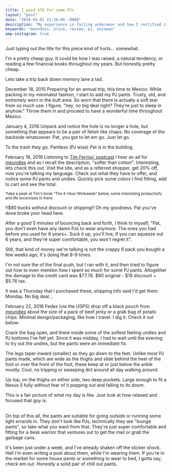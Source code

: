 ```yaml
---
title: I paid $70 for some PJs
layout: "post"
date: "2016-03-01 21:16:00 -0900"
description: "My experience in failing underwear and how I rectified it by not being a cheap guy."
keywords: "meundies, price, review, pj, pajamas"
amp-instagram: true
---
```


Just typing out the title for this piece kind of hurts... somewhat.

I'm a pretty cheap guy. It could be how I was raised, a natural tendency, or reading a few financial books throughout my years. But honestly pretty cheap.

Lets take a trip back down memory lane a tad.

December 18, 2015
Preparing for an annual trip, this time to Mexico. While packing in my minimalist fashion, I start to add my PJ pants. Trusty, old, and extremely worn in the butt area. So worn that there is actually a soft tear from so much use. I figure, "hey, no big deal right? They're just to sleep in anyhow." Throw them in and proceed to have a wonderful time throughout Mexico. 

January 4, 2016
Unpack and notice the hole is no longer a hole, but something that appears to be a pair of fetish like chaps. No coverage of the backside whatsoever. Pat, you got to let em go. Just let go. 

To the trash they go. Pantless (PJ wise) Pat is in the building. 

<!--excerpt-->

February 18, 2016
Listening to <a href="http://fourhourworkweek.com/podcast/" target="_blank" aria-label="The Timothy Ferriss podcast page">Tim Ferriss' postcast</a> I hear an ad for <a href="http://fbuy.me/dBlGv" target="_blank" aria-label="MeUndies promotional page">meundies</a> and as I recall the description, "softer than cotton". Interesting, lets check this out.
Visit the site, and as a referred shopper, get 20% off, now you're talking my language. Check out what they have to offer, and notice some PJ pants and undies. Quickly pick some colors I find fitting, add to cart and see the total. 

<a href="http://www.amazon.com/gp/product/0307465357/ref=as_li_tl?ie=UTF8&camp=1789&creative=9325&creativeASIN=0307465357&linkCode=as2&tag=papa00-20&linkId=J36OCZPJ6MPX3XLN" target="_blank" aria-label="Amazon product link to The four hour work week book">
<amp-img src="http://ws-na.amazon-adsystem.com/widgets/q?_encoding=UTF8&ASIN=0307465357&Format=_SL160_&ID=AsinImage&MarketPlace=US&ServiceVersion=20070822&WS=1&tag=papa00-20" alt="Book cover of The Four Hour Work Week" height="160" width="105"></amp-img>
</a>
<small>
*take a peek at Tim's book "The 4-Hour Workweek" below, some interesting productivity and life excersizes in there  
</small>


!!$90 bucks without discount or shipping!! 
Oh my goodness. Pat you've done broke your head here. 

After a good 5 minutes of bouncing back and forth, I think to myself, "Pat, you don't even have any damn PJs to wear anymore. The ones you had before you used for 6 years+. Suck it up, you'll live, if you can squeeze out 6 years, and they're super comfortable, you won't regret it".

Still, that kind of money we're talking is not the crappy 6 pack you bought a few weeks ago, it's doing that 8-9 times.

I'm not sure the of the final push, but I ran with it, and then tried to figure out how to even mention how I spent so much for some PJ pants.
Altogether the damage to the credit card was $77.76. $90 original - $18 discount + $5.76 tax.

It was a Thursday that I purchased these, shipping info said I'd get them Monday. No big deal...

February 22, 2016
Fedex (via the USPS) drop off a black pouch from <a href="http://fbuy.me/dBlGv" target="_blank">meundies</a> about the size of a pack of beef jerky or a grab bag of potato chips. Minimal design/packaging, like how I travel. I dig it. Check it out below:

<a href="/assets/img/2016/02/26/packaging.jpg" target="_blank" aria-label="Link to full size image of MeUndie's packaging">
	<amp-img src="/assets/img/2016/02/26/packaging.jpg" alt="Photo of meundies minimal packaging" height="267" width="200"></amp-img>
</a>


Crack the bag open, and there inside some of the softest feeling undies and PJ bottoms I've felt yet. Since it was midday, I had to wait until the evening to try out the undies, but the pants were an immediate fix.

The legs taper inward (smaller) as they go down to the feet. Unlike most PJ pants made, which are wide as the thighs and slide behind the heel of the foot or over the front of the foot, these keep at or just below the ankle mostly. Cool, no tripping or sweeping dirt around all day walking around.

Up top, on the thighs on either side, two deep pockets. Large enough to fit a Nexus 5 fully without fear of it popping out and falling to its doom. 

This is a fair picture of what my day is like. Just look at how relaxed and focused that guy is:

<amp-instagram
    data-shortcode="75kLONSbi_"
    width="320"
    height="392">
</amp-instagram>

<br />
On top of this all, the pants are suitable for going outside or running some light errands in. They don't look like PJs, technically they are "lounge pants", so take what you want from that. They're just super comfortable and fitting for a desk warrior that ventures out to get the mail or grab the garbage cans.

It's been just under a week, and I've already shaken off the sticker shock. Hell I'm even writing a post about them, while I'm wearing them.
If you're in the market for some house pants or something to wear to bed, I gotta say, check em out. Honestly a solid pair of chill out pants.
